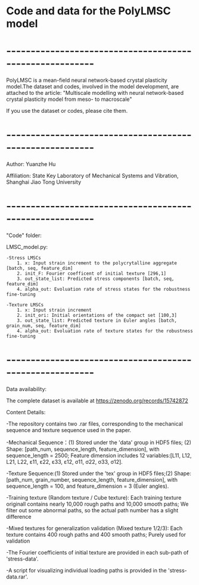 # Code and data for the PolyLMSC model
#  --------------------------------------------------------
PolyLMSC is a mean-field neural network-based crystal plasticity model.The dataset and codes, involved in the model development, are attached to the article:
"Multiscale modelling with neural network-based crystal plasticity model from meso- to macroscale"

If you use the dataset or codes, please cite them.
#  --------------------------------------------------------
Author: Yuanzhe Hu

Affiliation: State Key Laboratory of Mechanical Systems and Vibration, Shanghai Jiao Tong University
#  --------------------------------------------------------
"Code" folder:

LMSC_model.py:

	-Stress LMSCs
		1. x: Input strain increment to the polycrytalline aggregate [batch, seq, feature_dim]
		2. init_F: Fourier coefficent of initial texture [296,1] 
		3. out_state_list: Predicted stress components [batch, seq, feature_dim]
		4. alpha_out: Evoluation rate of stress states for the robustness fine-tuning

  	-Texture LMSCs
		1. x: Input strain increment
		2. init_ori: Initial orientations of the compact set [100,3]
  		3. out_state_list: Predicted texture in Euler angles [batch, grain_num, seq, feature_dim]
		4. alpha_out: Evoluation rate of texture states for the robustness fine-tuning
#  --------------------------------------------------------
Data availability:

The complete dataset is available at https://zenodo.org/records/15742872

Content Details:

-The repository contains two .rar files, corresponding to the mechanical sequence and texture sequence used in the paper.

-Mechanical Sequence：(1) Stored under the 'data' group in HDF5 files; (2) Shape: [path_num, sequence_length, feature_dimension], with sequence_length = 2500; Feature dimension includes 12 variables:[L11, L12, L21, L22, ε11, ε22, ε33, ε12, σ11, σ22, σ33, σ12].

-Texture Sequence:(1) Stored under the 'tex' group in HDF5 files;(2) Shape: [path_num, grain_number, sequence_length, feature_dimension], with sequence_length = 100, and feature_dimension = 3 (Euler angles).

-Training texture (Random texture / Cube texture): Each training texture originall contains nearly 10,000 rough paths and 10,000 smooth paths; We filter out some abnormal paths, so the actual path number has a slight difference
		
-Mixed textures for generalization validation (Mixed texture 1/2/3): Each texture contains 400 rough paths and 400 smooth paths; Purely used for validation

-The Fourier coefficients of initial texture are provided in each sub-path of 'stress-data'.
 
-A script for visualizing individual loading paths is provided in the 'stress-data.rar'.

